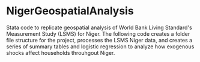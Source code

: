 NigerGeospatialAnalysis
=======================

Stata code to replicate geospatial analysis of World Bank Living Standard's Measurement Study (LSMS) for Niger. The following code creates a folder file structure for the project, processes the LSMS Niger data, and creates a series of summary tables and logistic regression to analyze how exogenous shocks affect households throuhgout Niger. 
